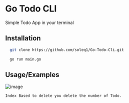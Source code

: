 
# Go Todo CLI

Simple Todo App in your terminal



## Installation


```bash
  git clone https://github.com/soleq1/Go-Todo-Cli.git
  
  go run main.go
```
    
## Usage/Examples

![image](https://github.com/soleq1/Go-Todo-Cli/assets/103675652/c00d3bb1-021b-4294-b45f-2b8a7326fe5e)

```Index Based to delete you delete the number of Todo. ```

